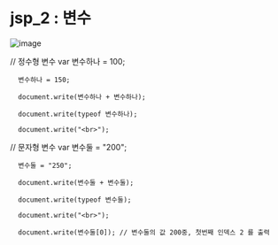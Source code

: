 # jsp_2 : 변수

![image](https://user-images.githubusercontent.com/37132897/158106860-000ea9b0-c939-4459-9162-a844115ef50e.png)

// 정수형 변수
      var 변수하나 = 100;
      
      변수하나 = 150;
      
      document.write(변수하나 + 변수하나);
      
      document.write(typeof 변수하나);
      
      document.write("<br>");
      
// 문자형 변수
      var 변수둘 = "200";
      
      변수둘 = "250";
      
      document.write(변수둘 + 변수둘);
      
      document.write(typeof 변수둘);
      
      document.write("<br>");
      
      document.write(변수둘[0]); // 변수둘의 값 200중, 첫번째 인덱스 2 를 출력


